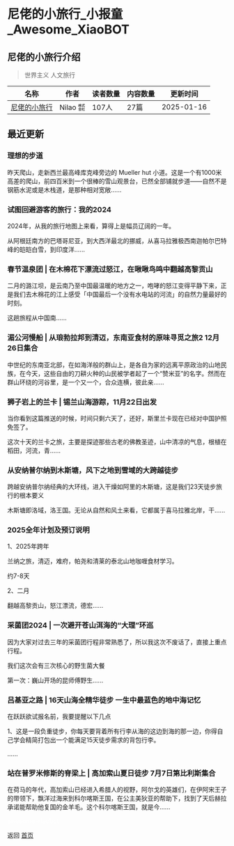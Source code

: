 # 尼佬的小旅行_小报童_Awesome_XiaoBOT

## 尼佬的小旅行介绍
> 世界主义 人文旅行  
  


|名称|作者|读者数量|内容数量|更新时间|
|---|---|---|---|---|
|[尼佬的小旅行](https://xiaobot.net/p/byebyeplanet?refer=0b133df9-27dc-423b-8101-639049001c13)|Nilao ㍿|107人|27篇|2025-01-16|

## 最近更新
### 理想的步道

昨天爬山，走新西兰最高峰库克峰旁边的 Mueller hut
小道。这是一个有1000米高差的爬山，前四百米到一个很棒的雪山观景台，已然全部铺就步道——自然不是钢筋水泥或是木栈道，是那种相对宽敞......

### 试图回避游客的旅行：我的2024

2024年，从我的旅行地图上来看，算得上是幅员辽阔的一年。

从阿根廷南方的巴塔哥尼亚，到大西洋最北的挪威，从喜马拉雅极西南迦帕尔巴特峰的皑皑白雪，到印度洋......

### 春节温泉团 | 在木棉花下漂流过怒江，在啾啾鸟鸣中翻越高黎贡山

二月的潞江坝，是云南乃至中国最温暖的地方之一，咆哮的怒江变得平静下来，正是我们去木棉花的江上感受「中国最后一个没有水电站的河流」的自然力量最好的时刻。

这趟旅程从中国南......

### 湄公河慢船 | 从琅勃拉邦到清迈，东南亚食材的原味寻觅之旅2 12月26日集合

中世纪的东南亚北部，在如海洋般的群山上，是各自为家的远离平原政治的山地民族，在今天，这些自由的刀耕火种的山民被学者起了一个“赞米亚”的名字。然而在群山环绕的河谷里，是一个又一个，合众连横，彼此亲......

### 狮子岩上的兰卡 | 锡兰山海游踪，11月22日出发

当你看到这篇推送的时候，时间只剩六天了，还好，斯里兰卡现在已经对中国护照免签了。

这次十天的兰卡之旅，主要是探迹那些古老的佛教圣迹，山中清凉的气息，根植在稻田，河流，青......

### 从安纳普尔纳到木斯塘，风下之地到雪域的大跨越徒步

跨越安纳普尔纳经典的大环线，进入干燥如阿里的木斯塘，这是我们23天徒步旅行的根本要义

木斯塘即洛域，洛王国。无论从自然和风土来看，它都属于喜马拉雅北岸，干......

### 2025全年计划及预订说明

1、2025年跨年

兰纳之旅，清迈，难府，帕尧和清莱的泰北山地咖喱食材学习。

约7-8天

2、二月

翻越高黎贡山，怒江漂流，德宏......

### 采菌团2024 | 一次避开苍山洱海的“大理”环巡

因为大家对过去三年的采菌团行程非常熟悉了，所以我这次不废话了，直接上重点行程。

我们这次会有三次核心的野生菌大餐

第一次：巍山开场的昆师傅野生......

### 吕基亚之路 | 16天山海全精华徒步 一生中最蓝色的地中海记忆

在跃跃欲试报名前，我要提醒以下几点

1、这是一段负重徒步，你每天要背着所有行李从海的这边到海的那一边，你得自己学会精简打包出一个能满足15天徒步需求的背包行李。

......

### 站在普罗米修斯的脊梁上 | 高加索山夏日徒步 7月7日第比利斯集合

在荷马的年代，高加索山已经进入希腊人的视野，阿尔戈的英雄们，在伊阿宋王子的带领下，飘洋过海来到科尔喀斯王国，在公主美狄亚的帮助下，找到了天后赫拉承诺能帮助他复国的金羊毛。这个科尔喀斯王国，就是今......


<a href="https://github.com/Reno9527/awesome-xiaobot" style="color: white; text-decoration: none;">awesome-xiaobot</a>

返回 [首页](../README.md)
